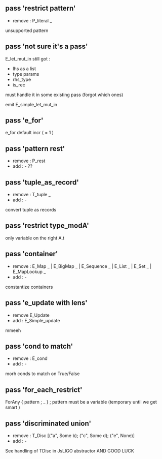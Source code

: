 ## pass 'restrict pattern'

- remove : P_literal _

unsupported pattern

## pass 'not sure it's a pass'

E_let_mut_in still got : 
- lhs as a list
- type params
- rhs_type
- is_rec

must handle it in some existing pass (forgot which ones)

emit E_simple_let_mut_in

## pass 'e_for'

e_for default incr ( = 1 )

## pass 'pattern rest'

- remove : P_rest
- add : -
??

## pass 'tuple_as_record'

- remove : T_tuple _
-  add : -

convert tuple as records

## pass 'restrict type_modA'

only variable on the right A.t

## pass 'container'

- remove :  E_Map _ | E_BigMap _ | E_Sequence _ | E_List _ | E_Set _
            | E_MapLookup _
- add : -

constantize containers

## pass 'e_update with lens'

- remove E_Update
- add : E_Simple_update

mmeeh

## pass 'cond to match'

- remove : E_cond
- add : -

morh conds to match on True/False

## pass 'for_each_restrict'

ForAny { pattern ; _ } ; pattern must be a variable (temporary until we get smart )

## pass 'discriminated union'

- remove : T_Disc [("a", Some b); ("c", Some d); ("e", None)]
- add    : -

See handling of TDisc in JsLIGO abstractor AND GOOD LUCK


